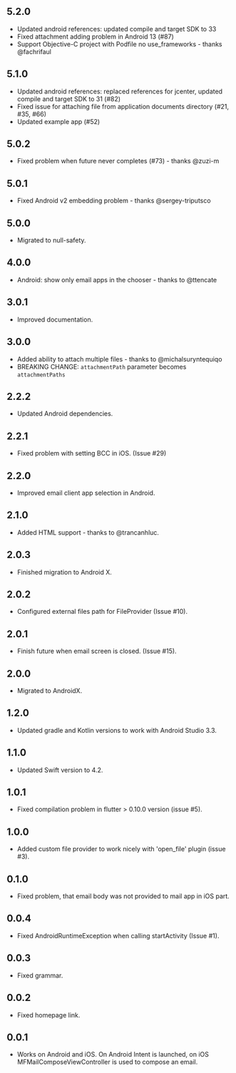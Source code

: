## 5.2.0

- Updated android references: updated compile and target SDK to 33
- Fixed attachment adding problem in Android 13 (#87)
- Support Objective-C project with Podfile no use_frameworks - thanks @fachrifaul

## 5.1.0

- Updated android references: replaced references for jcenter, updated compile and target SDK to 31 (#82)
- Fixed issue for attaching file from application documents directory (#21, #35, #66)
- Updated example app (#52)

## 5.0.2

- Fixed problem when future never completes (#73) - thanks @zuzi-m

## 5.0.1

- Fixed Android v2 embedding problem - thanks @sergey-triputsco

## 5.0.0

- Migrated to null-safety.

## 4.0.0

- Android: show only email apps in the chooser - thanks to @ttencate

## 3.0.1

- Improved documentation.

## 3.0.0

- Added ability to attach multiple files - thanks to @michalsuryntequiqo
- BREAKING CHANGE: `attachmentPath` parameter becomes `attachmentPaths`

## 2.2.2

- Updated Android dependencies.

## 2.2.1

- Fixed problem with setting BCC in iOS. (Issue #29)

## 2.2.0

- Improved email client app selection in Android.

## 2.1.0

- Added HTML support - thanks to @trancanhluc.

## 2.0.3

- Finished migration to Android X.

## 2.0.2

- Configured external files path for FileProvider (Issue #10).

## 2.0.1

- Finish future when email screen is closed. (Issue #15).

## 2.0.0

- Migrated to AndroidX.

## 1.2.0

- Updated gradle and Kotlin versions to work with Android Studio 3.3.

## 1.1.0

- Updated Swift version to 4.2.

## 1.0.1

- Fixed compilation problem in flutter > 0.10.0 version (issue #5).

## 1.0.0

- Added custom file provider to work nicely with 'open_file' plugin (issue #3).

## 0.1.0

- Fixed problem, that email body was not provided to mail app in iOS part.

## 0.0.4

- Fixed AndroidRuntimeException when calling startActivity (Issue #1).

## 0.0.3

- Fixed grammar.

## 0.0.2

- Fixed homepage link.

## 0.0.1

- Works on Android and iOS. On Android Intent is launched, on iOS MFMailComposeViewController is used to compose an email.
